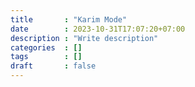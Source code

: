 ```yaml
---
title       : "Karim Mode"
date        : 2023-10-31T17:07:20+07:00
description : "Write description"
categories  : []
tags        : []
draft       : false
---
```

